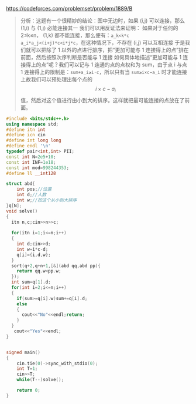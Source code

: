 https://codeforces.com/problemset/problem/1889/B

> 分析：这题有一个很精妙的结论：图中无边时，如果 (i,j) 可以连接，那么 (1,i) 与 (1,j) 必能连接其一
我们可以用反证法来证明：
如果对于任何的 2≤k≤n， (1,k) 都不能连接，那么便有：`a_k​<k*c   a_i*a_j<(i+j)*c<i*j*c`，在这种情况下，不存在 (i,j) 可以互相连接
于是我们就可以把除了 1 以外的点进行排序，把“更加可能与 1 连接得上的点”排在前面，然后按照次序判断是否能与 1 连接
如何具体地描述“更加可能与 1 连接得上的点”呢？我们可以记与 1 连通的点的点权和为 sum，由于点 i 与点 1 连接得上的限制是：`sum+a_i≥i⋅c`，所以只有当 `sum≥i×c−a_i`
时才能连接上故我们可以预处理出每个点的 $$i×c−a_i$$值，然后对这个值进行由小到大的排序。这样就把最可能连接的点放在了前面。

```c++
#include <bits/stdc++.h>
using namespace std;
#define itn int
#define icn cin
#define int long long
#define endl '\n'
typedef pair<int,int> PII;
const int N=2e5+10;
const int INF=1e18;
const int mod=998244353;
#define ll __int128

struct abd{
	int pos;//位置 
	int d;//人数 
	int w;//按这个从小到大排序 
}q[N];
void solve()
{
  itn n,c;cin>>n>>c;
 
  for(itn i=1;i<=n;i++)
  {
  	int d;cin>>d;
  	int w=i*c-d;
  	q[i]={i,d,w};
  }
  sort(q+2,q+n+1,[&](abd qq,abd pp){
  	return qq.w<pp.w;
  });
  int sum=q[1].d;
  for(int i=2;i<=n;i++)
  {
   	if(sum>=q[i].w)sum+=q[i].d;
   	else
   	{
   	  cout<<"No"<<endl;return;	
	}
  } 
   cout<<"Yes"<<endl;
} 


signed main() 
{
	cin.tie(0)->sync_with_stdio(0);
	int T=1;
	cin>>T;
	while(T--)solve();

	return 0;
}
```
